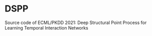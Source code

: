 # DSPP
Source code of ECML/PKDD 2021: Deep Structural Point Process for Learning Temporal Interaction Networks

